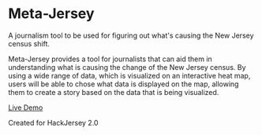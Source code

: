 # Meta-Jersey
A journalism tool to be used for figuring out what's causing the New Jersey census shift. 

Meta-Jersey provides a tool for journalists that can aid them in understanding what is causing the change of the New Jersey census. By using a wide range of data, which is visualized on an interactive heat map, users will be able to chose what data is displayed on the map, allowing them to create a story based on the data that is being visualized.

[Live Demo ](http://pranavrele.github.io/meta-jersey-hosting/)

Created for HackJersey 2.0